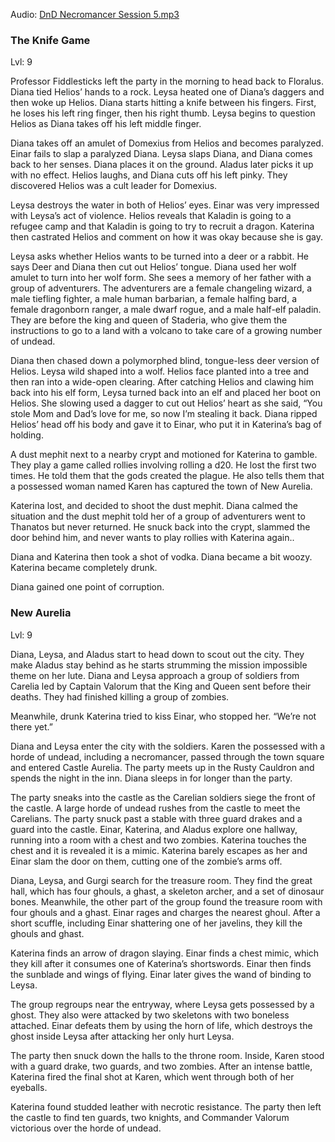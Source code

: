 Audio: [DnD Necromancer Session 5.mp3](https://drive.google.com/file/d/1JggwcyuneKfU9S-ndMCdUYeaXv9KVo06/view?usp=drive_link)

### The Knife Game

Lvl: 9

Professor Fiddlesticks left the party in the morning to head back to Floralus. Diana tied Helios’ hands to a rock. Leysa heated one of Diana’s daggers and then woke up Helios. Diana starts hitting a knife between his fingers. First, he loses his left ring finger, then his right thumb. Leysa begins to question Helios as Diana takes off his left middle finger.

Diana takes off an amulet of Domexius from Helios and becomes paralyzed. Einar fails to slap a paralyzed Diana. Leysa slaps Diana, and Diana comes back to her senses. Diana places it on the ground. Aladus later picks it up with no effect. Helios laughs, and Diana cuts off his left pinky. They discovered Helios was a cult leader for Domexius.

Leysa destroys the water in both of Helios’ eyes. Einar was very impressed with Leysa’s act of violence. Helios reveals that Kaladin is going to a refugee camp and that Kaladin is going to try to recruit a dragon. Katerina then castrated Helios and comment on how it was okay because she is gay.

Leysa asks whether Helios wants to be turned into a deer or a rabbit. He says Deer and Diana then cut out Helios’ tongue. Diana used her wolf amulet to turn into her wolf form. She sees a memory of her father with a group of adventurers. The adventurers are a female changeling wizard, a male tiefling fighter, a male human barbarian, a female halfing bard, a female dragonborn ranger, a male dwarf rogue, and a male half-elf paladin. They are before the king and queen of Staderia, who give them the instructions to go to a land with a volcano to take care of a growing number of undead.

Diana then chased down a polymorphed blind, tongue-less deer version of Helios. Leysa wild shaped into a wolf. Helios face planted into a tree and then ran into a wide-open clearing. After catching Helios and clawing him back into his elf form, Leysa turned back into an elf and placed her boot on Helios. She slowing used a dagger to cut out Helios’ heart as she said, “You stole Mom and Dad’s love for me, so now I’m stealing it back. Diana ripped Helios’ head off his body and gave it to Einar, who put it in Katerina’s bag of holding.

A dust mephit next to a nearby crypt and motioned for Katerina to gamble. They play a game called rollies involving rolling a d20. He lost the first two times. He told them that the gods created the plague. He also tells them that a possessed woman named Karen has captured the town of New Aurelia.

Katerina lost, and decided to shoot the dust mephit. Diana calmed the situation and the dust mephit told her of a group of adventurers went to Thanatos but never returned. He snuck back into the crypt, slammed the door behind him, and never wants to play rollies with Katerina again..

Diana and Katerina then took a shot of vodka. Diana became a bit woozy. Katerina became completely drunk.

Diana gained one point of corruption.

  

### New Aurelia

Lvl: 9

Diana, Leysa, and Aladus start to head down to scout out the city. They make Aladus stay behind as he starts strumming the mission impossible theme on her lute. Diana and Leysa approach a group of soldiers from Carelia led by Captain Valorum that the King and Queen sent before their deaths. They had finished killing a group of zombies.

Meanwhile, drunk Katerina tried to kiss Einar, who stopped her. “We’re not there yet.”

Diana and Leysa enter the city with the soldiers. Karen the possessed with a horde of undead, including a necromancer, passed through the town square and entered Castle Aurelia. The party meets up in the Rusty Cauldron and spends the night in the inn. Diana sleeps in for longer than the party.

The party sneaks into the castle as the Carelian soldiers siege the front of the castle. A large horde of undead rushes from the castle to meet the Carelians. The party snuck past a stable with three guard drakes and a guard into the castle. Einar, Katerina, and Aladus explore one hallway, running into a room with a chest and two zombies. Katerina touches the chest and it is revealed it is a mimic. Katerina barely escapes as her and Einar slam the door on them, cutting one of the zombie’s arms off.

Diana, Leysa, and Gurgi search for the treasure room. They find the great hall, which has four ghouls, a ghast, a skeleton archer, and a set of dinosaur bones. Meanwhile, the other part of the group found the treasure room with four ghouls and a ghast. Einar rages and charges the nearest ghoul. After a short scuffle, including Einar shattering one of her javelins, they kill the ghouls and ghast.

Katerina finds an arrow of dragon slaying. Einar finds a chest mimic, which they kill after it consumes one of Katerina’s shortswords. Einar then finds the sunblade and wings of flying. Einar later gives the wand of binding to Leysa.

The group regroups near the entryway, where Leysa gets possessed by a ghost. They also were attacked by two skeletons with two boneless attached. Einar defeats them by using the horn of life, which destroys the ghost inside Leysa after attacking her only hurt Leysa.

The party then snuck down the halls to the throne room. Inside, Karen stood with a guard drake, two guards, and two zombies. After an intense battle, Katerina fired the final shot at Karen, which went through both of her eyeballs.

Katerina found studded leather with necrotic resistance. The party then left the castle to find ten guards, two knights, and Commander Valorum victorious over the horde of undead.